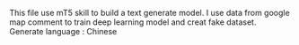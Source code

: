 This file use mT5 skill to build a text generate model.
I use data from google map comment to train deep learning model and creat fake dataset.
Generate language : Chinese
